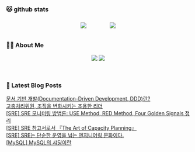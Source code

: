 
###  🐱 github stats  

<div id="main" align="center">
    <img src="https://github-readme-stats.vercel.app/api?username=peterica&count_private=true&show_icons=true&theme=radical"
        style="height: auto; margin-left: 20px; margin-right: 20px; padding: 10px;"/>
    <img src="https://github-readme-stats.vercel.app/api/top-langs/?username=peterica&layout=compact"   
        style="height: auto; margin-left: 20px; margin-right: 20px; padding: 10px;"/>
</div>

###  💁‍♀️ About Me  
<p align="center">
    <a href="https://peterica.tistory.com/"><img src="https://img.shields.io/badge/Blog-FF5722?style=flat-square&logo=Blogger&logoColor=white"/></a>
    <a href="mailto:ilovefran.ofm@gmail.com"><img src="https://img.shields.io/badge/Gmail-d14836?style=flat-square&logo=Gmail&logoColor=white&link=ilovefran.ofm@gmail.com"/></a>
</p>

<br>

### 📕 Latest Blog Posts   

<a href ="https://peterica.tistory.com/949"> 문서 기반 개발(Documentation-Driven Development, DDD)란? </a> <br>
<a href ="https://peterica.tistory.com/948"> 고충처리위원, 조직을 변화시키는 조용한 리더 </a> <br>
<a href ="https://peterica.tistory.com/946"> [SRE] SRE 모니터링 방법론: USE Method, RED Method, Four Golden Signals 정리 </a> <br>
<a href ="https://peterica.tistory.com/945"> [SRE] SRE 참고서로서 『The Art of Capacity Planning』 </a> <br>
<a href ="https://peterica.tistory.com/944"> [SRE] SRE는 단순한 운영을 넘는 엔지니어링 문화이다. </a> <br>
<a href ="https://peterica.tistory.com/942"> [MySQL] MySQL의 샤딩이란 </a> <br>
